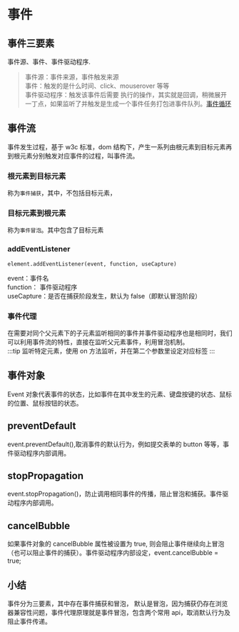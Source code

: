 # 事件

## 事件三要素

事件源、事件、事件驱动程序.

> 事件源：事件来源，事件触发来源  
> 事件：触发的是什么时间、click、mouserover 等等  
> 事件驱动程序：触发该事件后需要 执行的操作，其实就是回调，稍微展开一丁点，如果监听了并触发是生成一个事件任务打包进事件队列。<a href="./eventloop" >事件循环</a>

## 事件流

事件发生过程，基于 w3c 标准，dom 结构下，产生一系列由根元素到目标元素再到根元素分别触发对应事件的过程，叫事件流。

### 根元素到目标元素

称为`事件捕获`，其中，不包括目标元素，

### 目标元素到根元素

称为`事件冒泡`。其中包含了目标元素

### addEventListener

```
element.addEventListener(event, function, useCapture)
```

event：事件名  
function： 事件驱动程序  
useCapture：是否在捕获阶段发生，默认为 false（即默认冒泡阶段）

### 事件代理

在需要对同个父元素下的子元素监听相同的事件并事件驱动程序也是相同时，我们可以利用事件流的特性，直接在监听父元素事件，利用冒泡机制。  
:::tip
监听特定元素，使用 on 方法监听，并在第二个参数里设定对应标签
:::

## 事件对象

Event 对象代表事件的状态，比如事件在其中发生的元素、键盘按键的状态、鼠标的位置、鼠标按钮的状态。

## preventDefault

event.preventDefault(),取消事件的默认行为，例如提交表单的 button 等等，事件驱动程序内部调用。

## stopPropagation

event.stopPropagation()，防止调用相同事件的传播，阻止冒泡和捕获。事件驱动程序内部调用。

## cancelBubble

如果事件对象的 cancelBubble 属性被设置为 true, 则会阻止事件继续向上冒泡（也可以阻止事件的捕获）。事件驱动程序内部设定，event.cancelBubble = true;

## 小结

事件分为三要素，其中存在事件捕获和冒泡， 默认是冒泡，因为捕获仍存在浏览器兼容性问题，事件代理原理就是事件冒泡，包含两个常用 api，取消默认行为及阻止事件传递。
